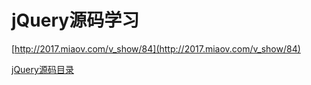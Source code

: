# jQuery源码学习

[http://2017.miaov.com/v_show/84](http://2017.miaov.com/v_show/84)

[jQuery源码目录](jQuery源码目录.md)
